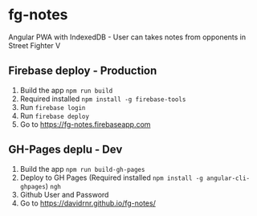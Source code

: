 # fg-notes
Angular PWA with IndexedDB - User can takes notes from opponents in Street Fighter V

## Firebase deploy - Production

1. Build the app 
```npm run build```
2. Required installed ```npm install -g firebase-tools```
3. Run ```firebase login```
4. Run ```firebase deploy```
5. Go to https://fg-notes.firebaseapp.com

## GH-Pages deplu - Dev

1. Build the app 
```npm run build-gh-pages```
2. Deploy to GH Pages (Required installed ```npm install -g angular-cli-ghpages```)
   ```ngh```
3. Github User and Password
4. Go to https://davidrnr.github.io/fg-notes/

